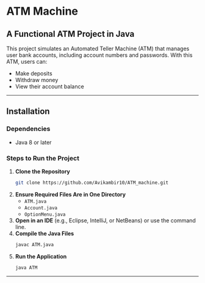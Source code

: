 
# ATM Machine

## A Functional ATM Project in Java

This project simulates an Automated Teller Machine (ATM) that manages user bank accounts, including account numbers and passwords. With this ATM, users can:

- Make deposits
- Withdraw money
- View their account balance

---

## Installation

### Dependencies

- Java 8 or later

### Steps to Run the Project

1. **Clone the Repository**
   ```bash
   git clone https://github.com/Avikambir10/ATM_machine.git
   ```
2. **Ensure Required Files Are in One Directory**
   - `ATM.java`
   - `Account.java`
   - `OptionMenu.java`
3. **Open in an IDE** (e.g., Eclipse, IntelliJ, or NetBeans) or use the command line.
4. **Compile the Java Files**
   ```bash
   javac ATM.java
   ```
5. **Run the Application**
   ```bash
   java ATM
   ```

---

